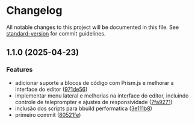# Changelog

All notable changes to this project will be documented in this file. See [standard-version](https://github.com/conventional-changelog/standard-version) for commit guidelines.

## 1.1.0 (2025-04-23)


### Features

* adicionar suporte a blocos de código com Prism.js e melhorar a interface do editor ([971de56](https://github.com/Abnerlucasm/ghostpad/commit/971de5651fb132e9aa899a423020ddf7ea66b2c1))
* implementar menu lateral e melhorias na interface do editor, incluindo controle de teleprompter e ajustes de responsividade ([7fa9271](https://github.com/Abnerlucasm/ghostpad/commit/7fa927179870ebbe2e6bf464620ad6ce70c7d4a9))
* inclusão dos scripts para bbuild performatica ([3e111b8](https://github.com/Abnerlucasm/ghostpad/commit/3e111b8d162442b13e48ee4539b8919099647cd6))
* primeiro commit ([80521fe](https://github.com/Abnerlucasm/ghostpad/commit/80521fe8c29a0b7e014eab3f560046e1e1c7cf0e))
